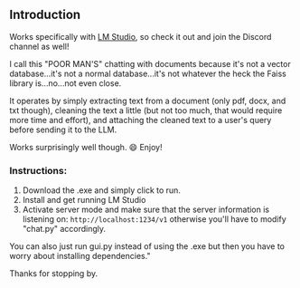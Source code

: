## Introduction

Works specifically with [LM Studio](https://github.com/lmstudio-ai), so check it out and join the Discord channel as well!

I call this "POOR MAN'S" chatting with documents because it's not a vector database...it's not a normal database...it's not whatever the heck the Faiss library is...no...not even close.

It operates by simply extracting text from a document (only pdf, docx, and txt though), cleaning the text a little (but not too much, that would require more time and effort), and attaching the cleaned text to a user's query before sending it to the LLM.

Works surprisingly well though. 😄 Enjoy!

### Instructions:

1. Download the .exe and simply click to run.
2. Install and get running LM Studio
3. Activate server mode and make sure that the server information is listening on: `http://localhost:1234/v1` otherwise you'll have to modify "chat.py" accordingly.

You can also just run gui.py instead of using the .exe but then you have to worry about installing dependencies."

Thanks for stopping by.
